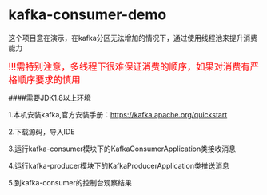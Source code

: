 # kafka-consumer-demo
这个项目意在演示，在kafka分区无法增加的情况下，通过使用线程池来提升消费能力

<font color=red size=4>!!!需特别注意，多线程下很难保证消费的顺序，如果对消费有严格顺序要求的慎用</font>


####需要JDK1.8以上环境

1.本机安装kafka,官方安装手册：https://kafka.apache.org/quickstart

2.下载源码，导入IDE

3.运行kafka-consumer模块下的KafkaConsumerApplication类接收消息

4.运行kafka-producer模块下的KafkaProducerApplication类推送消息

5.到kafka-consumer的控制台观察结果

